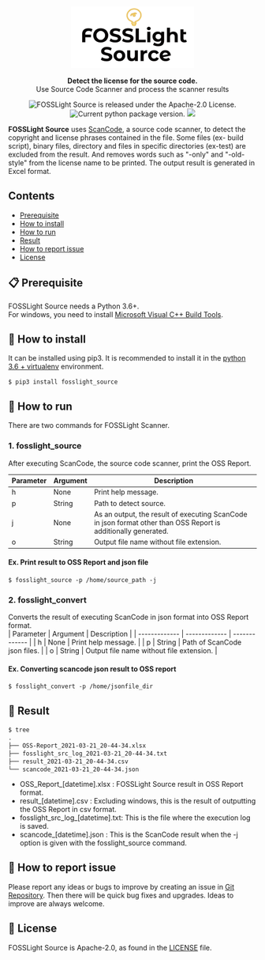 <p align="center">
  <a href="https://github.com/fosslight/fosslight_source">
    <img alt="fosslight" src="docs/img/fosslight_source.png">
  </a>
</p>
<p align="center">
  <strong>Detect the license for the source code.</strong><br>
  Use Source Code Scanner and process the scanner results
</p>

<p align="center">
    <img src="https://img.shields.io/badge/license-Apache--2.0-orange.svg" alt="FOSSLight Source is released under the Apache-2.0 License." />
    <img src="https://img.shields.io/badge/pypi-1.4.0-brightgreen.svg" alt="Current python package version." />
    <img src="https://img.shields.io/badge/python-3.6+-blue.svg" />
</p>

**FOSSLight Source** uses [ScanCode][sc], a source code scanner, to detect the copyright and license phrases contained in the file. Some files (ex- build script), binary files, directory and files in specific directories (ex-test) are excluded from the result. And removes words such as "-only" and "-old-style" from the license name to be printed. The output result is generated in Excel format.

[sc]: https://github.com/nexB/scancode-toolkit

## Contents

- [Prerequisite](#-prerequisite)
- [How to install](#-how-to-install)
- [How to run](#-how-to-run)
- [Result](#-result)
- [How to report issue](#-how-to-report-issue)
- [License](#-license)


## 📋 Prerequisite

FOSSLight Source needs a Python 3.6+.    
For windows, you need to install [Microsoft Visual C++ Build Tools][ms_build].

[ms_build]: https://visualstudio.microsoft.com/vs/older-downloads/

## 🎉 How to install

It can be installed using pip3. It is recommended to install it in the [python 3.6 + virtualenv](docs/Guide_virtualenv.md) environment.

```
$ pip3 install fosslight_source
```

## 🚀 How to run

There are two commands for FOSSLight Scanner. 

### 1. fosslight_source
After executing ScanCode, the source code scanner, print the OSS Report.

| Parameter  | Argument | Description |
| ------------- | ------------- | ------------- |
| h | None | Print help message. | 
| p | String | Path to detect source. | 
| j | None | As an output, the result of executing ScanCode in json format other than OSS Report is additionally generated. | 
| o | String | Output file name without file extension. | 

#### Ex. Print result to OSS Report and json file
```
$ fosslight_source -p /home/source_path -j
```

### 2. fosslight_convert
Converts the result of executing ScanCode in json format into OSS Report format.    
| Parameter  | Argument | Description |
| ------------- | ------------- | ------------- |
| h | None | Print help message. | 
| p | String | Path of ScanCode json files. | 
| o | String | Output file name without file extension. | 
   
#### Ex. Converting scancode json result to OSS report
```
$ fosslight_convert -p /home/jsonfile_dir
```

## 📁 Result

```
$ tree
.
├── OSS-Report_2021-03-21_20-44-34.xlsx
├── fosslight_src_log_2021-03-21_20-44-34.txt
├── result_2021-03-21_20-44-34.csv
└── scancode_2021-03-21_20-44-34.json

```
- OSS_Report_[datetime].xlsx : FOSSLight Source result in OSS Report format.
- result_[datetime].csv : Excluding windows, this is the result of outputting the OSS Report in csv format.
- fosslight_src_log_[datetime].txt: This is the file where the execution log is saved.
- scancode_[datetime].json : This is the ScanCode result when the -j option is given with the fosslight_source command.


## 👏 How to report issue

Please report any ideas or bugs to improve by creating an issue in [Git Repository][repo]. Then there will be quick bug fixes and upgrades. Ideas to improve are always welcome.

[repo]: https://github.com/fosslight/fosslight_source/issues

## 📄 License

FOSSLight Source is Apache-2.0, as found in the [LICENSE][l] file.

[l]: https://github.com/fosslight/fosslight_source/blob/main/LICENSE

